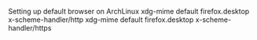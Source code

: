 Setting up default browser on ArchLinux
xdg-mime default firefox.desktop x-scheme-handler/http
xdg-mime default firefox.desktop x-scheme-handler/https
